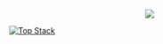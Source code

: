 ###
<div id="header" align="center">
<img src="https://media.giphy.com/media/qgQUggAC3Pfv687qPC/giphy.gif"></img>
</div>

[![Top Stack](https://widget.realdeveloper.pro/api/top?stack=JavaScript,React,Redux)](https://github.com/rmanzman)

<!--
**rmanzman/rmanzman** is a ✨ _special_ ✨ repository because its `README.md` (this file) appears on your GitHub profile.

Here are some ideas to get you started:

- 🔭 I’m currently working on ...
- 🌱 I’m currently learning ...
- 👯 I’m looking to collaborate on ...
- 🤔 I’m looking for help with ...
- 💬 Ask me about ...
- 📫 How to reach me: ...
- 😄 Pronouns: ...
- ⚡ Fun fact: ...
-->
